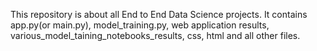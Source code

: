 This repository is about all End to End Data Science projects.
It contains app.py(or main.py), model_training.py, web application results, various_model_taining_notebooks_results, css, html and all other files.
